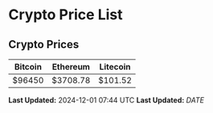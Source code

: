 # Crypto Price List

## Crypto Prices
| Bitcoin | Ethereum | Litecoin |
| ------- | -------- | -------- |
| $96450 | $3708.78 | $101.52 |
**Last Updated:** 2024-12-01 07:44 UTC
**Last Updated:** $DATE$
